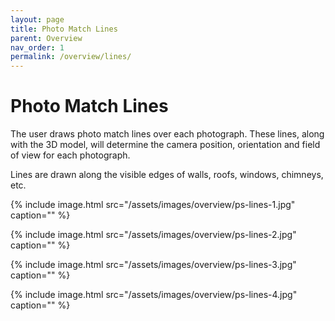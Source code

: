 ```yaml
---
layout: page
title: Photo Match Lines
parent: Overview
nav_order: 1
permalink: /overview/lines/
---
```


# Photo Match Lines

The user draws photo match lines over each photograph. These lines, along with the 3D model, will
determine the camera position, orientation and field of view for each photograph.

Lines are drawn along the visible edges of walls, roofs, windows, chimneys, etc.

{%
    include image.html
    src="/assets/images/overview/ps-lines-1.jpg"
    caption=""
%}

{%
    include image.html
    src="/assets/images/overview/ps-lines-2.jpg"
    caption=""
%}

{%
    include image.html
    src="/assets/images/overview/ps-lines-3.jpg"
    caption=""
%}

{%
    include image.html
    src="/assets/images/overview/ps-lines-4.jpg"
    caption=""
%}
